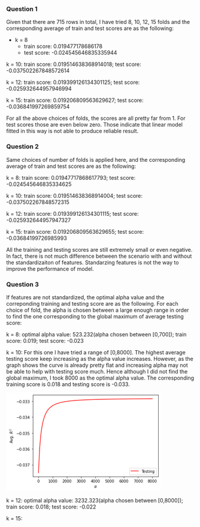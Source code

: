 ### Question 1
Given that there are 715 rows in total, I have tried 8, 10, 12, 15 folds and the corresponding average of train and test scores are as the following:

* k = 8
  * train score: 0.019477178686178
  * test score: -0.024545646835335944

k = 10: train score: 0.019514638368914018; test score: -0.037502267848572614

k = 12: train score: 0.019399126134301125; test score: -0.025932644957946994

k = 15: train score: 0.019206809563629627; test score: -0.036841997269859754

For all the above choices of folds, the scores are all pretty far from 1. For test scores those are even below zero. Those indicate that linear model fitted in this way is not able to produce reliable result.

### Question 2
Same choices of number of folds is applied here, and the corresponding average of train and test scores are as the following:

k = 8: train score: 0.01947717868617793; test score: -0.024545646835334625

k = 10: train score: 0.019514638368914004; test score: -0.037502267848572315

k = 12: train score: 0.019399126134301115; test score: -0.025932644957947327

k = 15: train score: 0.019206809563629655; test score: -0.03684199726985993

All the training and testing scores are still extremely small or even negative. In fact, there is not much difference between the scenario with and without the standardizaiton of features. Standarzing features is not the way to improve the performance of model.

### Question 3
If features are not standardized, the optimal alpha value and the correponding training and testing score are as the following. For each choice of fold, the alpha is chosen between a large enough range in order to find the one corresponding to the global maximum of average testing score:

k = 8: optimal alpha value: 523.232(alpha chosen between [0,700]); train score: 0.019; test score: -0.023

k = 10: For this one I have tried a range of [0,8000]. The highest average testing score keep increasing as the alpha value increases. However, as the graph shows the curve is already pretty flat and increasing alpha may not be able to help with testing score much. Hence although I did not find the global maximum, I took 8000 as the optimal alpha value. The corresponding training score is 0.018 and testing score is -0.033.

![](curve.png)

k = 12: optimal alpha value: 3232.323(alpha chosen between [0,8000]); train score: 0.018; test score: -0.022

k = 15: 

